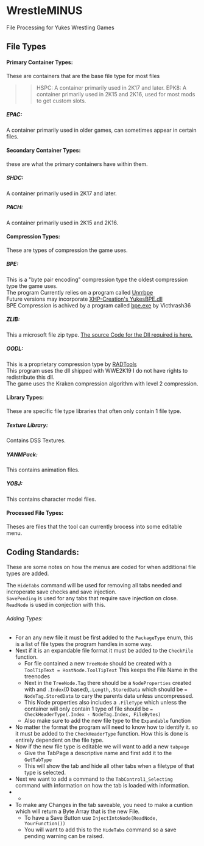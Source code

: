 # WrestleMINUS
File Processing for Yukes Wrestling Games

## File Types
 
#### Primary Container Types:
These are containers that are the base file type for most files

>> HSPC:
A container primarily used in 2K17 and later.
>> EPK8:
A container primarily used in 2K15 and 2K16, used for most mods to get custom slots.
##### EPAC:
A container primarily used in older games, can sometimes appear in certain files.

#### Secondary Container Types:
these are what the primary containers have within them.
##### SHDC:
A container primarily used in 2K17 and later.
##### PACH:
A container primarily used in 2K15 and 2K16.

#### Compression Types:
These are types of compression the game uses.
##### BPE:
This is a "byte pair encoding" compression type the oldest compression type the game uses.  
The program Currently relies on a program called [Unrrbpe](http://asmodean.reverse.net/pages/unrrbpe.html)   
Future versions may incorporate [XHP-Creation's YukesBPE.dll](https://github.com/xhp-creations/YukesBPE)  
BPE Compression is achived by a program called [bpe.exe](https://www.tapatalk.com/groups/legendsofmodding/bpe-compression-tool-t3741.html#p22164) by Victhrash36
##### ZLIB:
This a microsoft file zip type.  [The source Code for the Dll required is here.](http://www.codeplex.com/DotNetZip)
##### OODL:
This is a proprietary compression type by [RADTools](http://www.radgametools.com/oodle.htm)   
This program uses the dll shipped with WWE2K19 I do not have rights to redistribute this dll.  
The game uses the Kraken compression algorithm with level 2 compression.  

#### Library Types:
These are specific file type libraries that often only contain 1 file type.
##### Texture Library:
Contains DSS Textures.
##### YANMPack:
This contains animation files.
##### YOBJ:
This contains character model files.

#### Processed File Types:
Theses are files that the tool can currently brocess into some editable menu.

## Coding Standards:
These are some notes on how the menus are coded for when additional file types are added.

The `HideTabs` command will be used for removing all tabs needed and incroperate save checks and save injection.  
`SavePending` is used for any tabs that require save injection on close.  `ReadNode` is used in conjection with this.

###### Adding Types:

* For an any new file it must be first added to the `PackageType` enum, this is a list of file types the program handles in some way.  
* Next if it is an expandable file format it must be added to the `CheckFile` function. 
  * For file contained a new `TreeNode` should be created with a `ToolTipText = HostNode.ToolTipText` This keeps the File Name in the treenodes
  * Next in the `TreeNode.Tag` there should be a `NodeProperties` created with and `.Index`(0 based),`.Length`,`.StoredData` which should be `= NodeTag.StoredData` to cary the parents data unless uncompressed.
  * This Node properties also includes a `.FileType` which unless the container will only contain 1 type of file should be `= CheckHeaderType(.Index - NodeTag.Index, FileBytes)`
  * Also make sure to add the new file type to the `Expandable` function
* No matter the format the program will need to know how to identify it.  so it must be added to the `CheckHeaderType` function. How this is done is entirely dependent on the file type.
* Now if the new file type is editable we will want to add a new `tabpage` 
  * Give the TabPage a descriptive name and first add it to the `GetTabType` 
  * This will show the tab and hide all other tabs when a filetype of that type is selected.
* Next we want to add a command to the `TabControl1_Selecting` command with information on how the tab is loaded with information.
* -
* To make any Changes in the tab saveable, you need to make a cuntion which will return a Byte Array that is the new File.  
  * To have a Save Button use `InjectIntoNode(ReadNode, YourFunction())`
  * You will want to add this to the `HideTabs` command so a save pending warning can be raised.

